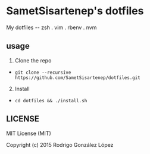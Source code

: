 # SametSisartenep's dotfiles

My dotfiles -- zsh . vim . rbenv . nvm

## usage

1. Clone the repo
  - `git clone --recursive https://github.com/SametSisartenep/dotfiles.git`
2. Install
  - `cd dotfiles && ./install.sh`

## LICENSE
MIT License (MIT)

Copyright (c) 2015 Rodrigo González López
